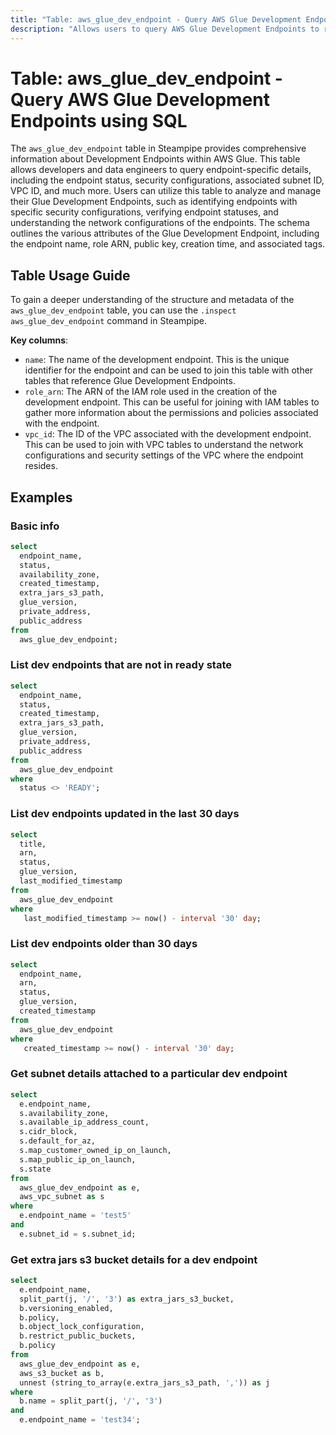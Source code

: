```yaml
---
title: "Table: aws_glue_dev_endpoint - Query AWS Glue Development Endpoints using SQL"
description: "Allows users to query AWS Glue Development Endpoints to retrieve detailed information about individual endpoints, their configurations, and related metadata."
---
```


# Table: aws_glue_dev_endpoint - Query AWS Glue Development Endpoints using SQL

The `aws_glue_dev_endpoint` table in Steampipe provides comprehensive information about Development Endpoints within AWS Glue. This table allows developers and data engineers to query endpoint-specific details, including the endpoint status, security configurations, associated subnet ID, VPC ID, and much more. Users can utilize this table to analyze and manage their Glue Development Endpoints, such as identifying endpoints with specific security configurations, verifying endpoint statuses, and understanding the network configurations of the endpoints. The schema outlines the various attributes of the Glue Development Endpoint, including the endpoint name, role ARN, public key, creation time, and associated tags.

## Table Usage Guide

To gain a deeper understanding of the structure and metadata of the `aws_glue_dev_endpoint` table, you can use the `.inspect aws_glue_dev_endpoint` command in Steampipe.

**Key columns**:

- `name`: The name of the development endpoint. This is the unique identifier for the endpoint and can be used to join this table with other tables that reference Glue Development Endpoints.
- `role_arn`: The ARN of the IAM role used in the creation of the development endpoint. This can be useful for joining with IAM tables to gather more information about the permissions and policies associated with the endpoint.
- `vpc_id`: The ID of the VPC associated with the development endpoint. This can be used to join with VPC tables to understand the network configurations and security settings of the VPC where the endpoint resides.

## Examples

### Basic info

```sql
select
  endpoint_name,
  status,
  availability_zone,
  created_timestamp,
  extra_jars_s3_path,
  glue_version,
  private_address,
  public_address
from
  aws_glue_dev_endpoint;
```

### List dev endpoints that are not in ready state

```sql
select
  endpoint_name,
  status,
  created_timestamp,
  extra_jars_s3_path,
  glue_version,
  private_address,
  public_address
from
  aws_glue_dev_endpoint
where
  status <> 'READY'; 
```

### List dev endpoints updated in the last 30 days

```sql
select
  title,
  arn,
  status,
  glue_version,
  last_modified_timestamp
from
  aws_glue_dev_endpoint
where
   last_modified_timestamp >= now() - interval '30' day;
```

### List dev endpoints older than 30 days

```sql
select
  endpoint_name,
  arn,
  status,
  glue_version,
  created_timestamp
from
  aws_glue_dev_endpoint
where
   created_timestamp >= now() - interval '30' day;
```

### Get subnet details attached to a particular dev endpoint

```sql
select
  e.endpoint_name,
  s.availability_zone,
  s.available_ip_address_count,
  s.cidr_block,
  s.default_for_az,
  s.map_customer_owned_ip_on_launch,
  s.map_public_ip_on_launch,
  s.state
from
  aws_glue_dev_endpoint as e,
  aws_vpc_subnet as s
where
  e.endpoint_name = 'test5'
and
  e.subnet_id = s.subnet_id;
```

### Get extra jars s3 bucket details for a dev endpoint 

```sql
select
  e.endpoint_name,
  split_part(j, '/', '3') as extra_jars_s3_bucket,
  b.versioning_enabled,
  b.policy,
  b.object_lock_configuration,
  b.restrict_public_buckets,
  b.policy
from
  aws_glue_dev_endpoint as e,
  aws_s3_bucket as b,
  unnest (string_to_array(e.extra_jars_s3_path, ',')) as j
where
  b.name = split_part(j, '/', '3')
and
  e.endpoint_name = 'test34';
```